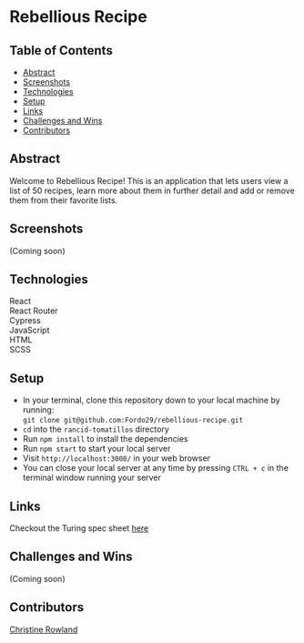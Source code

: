 # Rebellious Recipe
  
## Table of Contents
- [Abstract](#abstract)
- [Screenshots](#screenshots)
- [Technologies](#technologies)
- [Setup](#setup)
- [Links](#links)
- [Challenges and Wins](#challenges-and-wins)
- [Contributors](#contributors)

## Abstract

Welcome to Rebellious Recipe! This is an application that lets users view a list of 50 recipes, learn more about them in further detail and add or remove them from their favorite lists.

## Screenshots  
(Coming soon)

   
## Technologies 
React  
React Router  
Cypress  
JavaScript  
HTML  
SCSS  

## Setup 
  
- In your terminal, clone this repository down to your local machine by running:  
  `git clone git@github.com:Fordo29/rebellious-recipe.git`  
- `cd` into the `rancid-tomatillos` directory
- Run `npm install` to install the dependencies
- Run `npm start` to start your local server  
- Visit `http://localhost:3000/` in your web browser
- You can close your local server at any time by pressing `CTRL + c` in the terminal window running your server
   
## Links  
Checkout the Turing spec sheet [here](https://frontend.turing.edu/projects/module-3/showcase.html)

## Challenges and Wins  
(Coming soon)

## Contributors    
[Christine Rowland](https://github.com/Fordo29)  
